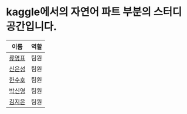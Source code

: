 # kaggle에서의 자연어 파트 부분의 스터디 공간입니다.

|이름|역할|
|---------|---------|
|[류영표](https://github.com/youngpyoryu) |팀원|
|[신은성]() |팀원|
|[한수호]() |팀원|
|[박신영]() |팀원|
|[김지은]() |팀원|

